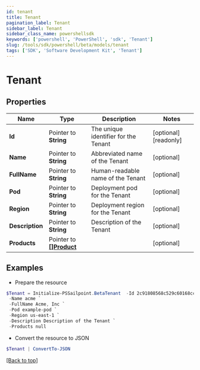 ```yaml
---
id: tenant
title: Tenant
pagination_label: Tenant
sidebar_label: Tenant
sidebar_class_name: powershellsdk
keywords: ['powershell', 'PowerShell', 'sdk', 'Tenant'] 
slug: /tools/sdk/powershell/beta/models/tenant
tags: ['SDK', 'Software Development Kit', 'Tenant']
---
```



# Tenant

## Properties

Name | Type | Description | Notes
------------ | ------------- | ------------- | -------------
**Id** |  Pointer to **String** | The unique identifier for the Tenant | [optional] [readonly] 
**Name** |  Pointer to **String** | Abbreviated name of the Tenant | [optional] 
**FullName** |  Pointer to **String** | Human-readable name of the Tenant | [optional] 
**Pod** |  Pointer to **String** | Deployment pod for the Tenant | [optional] 
**Region** |  Pointer to **String** | Deployment region for the Tenant | [optional] 
**Description** |  Pointer to **String** | Description of the Tenant | [optional] 
**Products** |  Pointer to [**[]Product**](product) |  | [optional] 

## Examples

- Prepare the resource
```powershell
$Tenant = Initialize-PSSailpoint.BetaTenant  -Id 2c91808568c529c60168cca6f90c1324 `
 -Name acme `
 -FullName Acme, Inc `
 -Pod example-pod `
 -Region us-east-1 `
 -Description Description of the Tenant `
 -Products null
```

- Convert the resource to JSON
```powershell
$Tenant | ConvertTo-JSON
```


[[Back to top]](#) 

